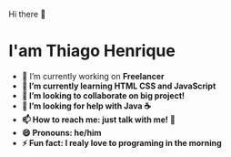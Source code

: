 Hi there 👋

<h1> I'am Thiago Henrique</h1>

- 🔭 I’m currently working on <b>Freelancer<b>
- 🌱 I’m currently learning HTML CSS and JavaScript
- 👯 I’m looking to collaborate on big project!
- 🤔 I’m looking for help with Java ☕
- 📫 How to reach me: just talk with me! 👀
- 😄 Pronouns: he/him
- ⚡ Fun fact: I realy love to programing in the morning 


